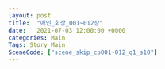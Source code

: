 ```yaml
---
layout: post
title:  "메인_회상_001~012장"
date:   2021-07-03 12:00:00 +0000
categories: Main
Tags: Story Main
SceneCode: ["scene_skip_cp001-012_q1_s10"]
---
```

